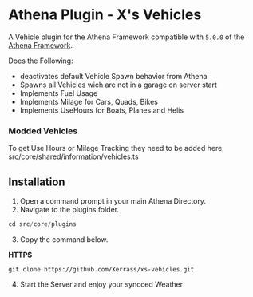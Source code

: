 # Athena Plugin - X's Vehicles

A Vehicle plugin for the Athena Framework compatible with `5.0.0` of the [Athena Framework](https://athenaframework.com/).

Does the Following:

-   deactivates default Vehicle Spawn behavior from Athena
-   Spawns all Vehicles wich are not in a garage on server start
-   Implements Fuel Usage
-   Implements Milage for Cars, Quads, Bikes
-   Implements UseHours for Boats, Planes and Helis

### Modded Vehicles

To get Use Hours or Milage Tracking they need to be added here:
src/core/shared/information/vehicles.ts

## Installation

1. Open a command prompt in your main Athena Directory.
2. Navigate to the plugins folder.

```ts
cd src/core/plugins
```

3. Copy the command below.

**HTTPS**

```
git clone https://github.com/Xerrass/xs-vehicles.git
```

4. Start the Server and enjoy your syncced Weather
